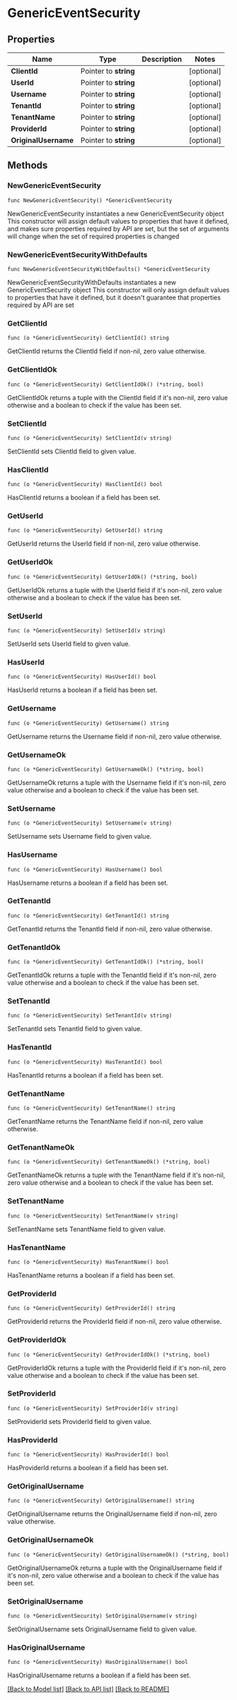 # GenericEventSecurity

## Properties

Name | Type | Description | Notes
------------ | ------------- | ------------- | -------------
**ClientId** | Pointer to **string** |  | [optional] 
**UserId** | Pointer to **string** |  | [optional] 
**Username** | Pointer to **string** |  | [optional] 
**TenantId** | Pointer to **string** |  | [optional] 
**TenantName** | Pointer to **string** |  | [optional] 
**ProviderId** | Pointer to **string** |  | [optional] 
**OriginalUsername** | Pointer to **string** |  | [optional] 

## Methods

### NewGenericEventSecurity

`func NewGenericEventSecurity() *GenericEventSecurity`

NewGenericEventSecurity instantiates a new GenericEventSecurity object
This constructor will assign default values to properties that have it defined,
and makes sure properties required by API are set, but the set of arguments
will change when the set of required properties is changed

### NewGenericEventSecurityWithDefaults

`func NewGenericEventSecurityWithDefaults() *GenericEventSecurity`

NewGenericEventSecurityWithDefaults instantiates a new GenericEventSecurity object
This constructor will only assign default values to properties that have it defined,
but it doesn't guarantee that properties required by API are set

### GetClientId

`func (o *GenericEventSecurity) GetClientId() string`

GetClientId returns the ClientId field if non-nil, zero value otherwise.

### GetClientIdOk

`func (o *GenericEventSecurity) GetClientIdOk() (*string, bool)`

GetClientIdOk returns a tuple with the ClientId field if it's non-nil, zero value otherwise
and a boolean to check if the value has been set.

### SetClientId

`func (o *GenericEventSecurity) SetClientId(v string)`

SetClientId sets ClientId field to given value.

### HasClientId

`func (o *GenericEventSecurity) HasClientId() bool`

HasClientId returns a boolean if a field has been set.

### GetUserId

`func (o *GenericEventSecurity) GetUserId() string`

GetUserId returns the UserId field if non-nil, zero value otherwise.

### GetUserIdOk

`func (o *GenericEventSecurity) GetUserIdOk() (*string, bool)`

GetUserIdOk returns a tuple with the UserId field if it's non-nil, zero value otherwise
and a boolean to check if the value has been set.

### SetUserId

`func (o *GenericEventSecurity) SetUserId(v string)`

SetUserId sets UserId field to given value.

### HasUserId

`func (o *GenericEventSecurity) HasUserId() bool`

HasUserId returns a boolean if a field has been set.

### GetUsername

`func (o *GenericEventSecurity) GetUsername() string`

GetUsername returns the Username field if non-nil, zero value otherwise.

### GetUsernameOk

`func (o *GenericEventSecurity) GetUsernameOk() (*string, bool)`

GetUsernameOk returns a tuple with the Username field if it's non-nil, zero value otherwise
and a boolean to check if the value has been set.

### SetUsername

`func (o *GenericEventSecurity) SetUsername(v string)`

SetUsername sets Username field to given value.

### HasUsername

`func (o *GenericEventSecurity) HasUsername() bool`

HasUsername returns a boolean if a field has been set.

### GetTenantId

`func (o *GenericEventSecurity) GetTenantId() string`

GetTenantId returns the TenantId field if non-nil, zero value otherwise.

### GetTenantIdOk

`func (o *GenericEventSecurity) GetTenantIdOk() (*string, bool)`

GetTenantIdOk returns a tuple with the TenantId field if it's non-nil, zero value otherwise
and a boolean to check if the value has been set.

### SetTenantId

`func (o *GenericEventSecurity) SetTenantId(v string)`

SetTenantId sets TenantId field to given value.

### HasTenantId

`func (o *GenericEventSecurity) HasTenantId() bool`

HasTenantId returns a boolean if a field has been set.

### GetTenantName

`func (o *GenericEventSecurity) GetTenantName() string`

GetTenantName returns the TenantName field if non-nil, zero value otherwise.

### GetTenantNameOk

`func (o *GenericEventSecurity) GetTenantNameOk() (*string, bool)`

GetTenantNameOk returns a tuple with the TenantName field if it's non-nil, zero value otherwise
and a boolean to check if the value has been set.

### SetTenantName

`func (o *GenericEventSecurity) SetTenantName(v string)`

SetTenantName sets TenantName field to given value.

### HasTenantName

`func (o *GenericEventSecurity) HasTenantName() bool`

HasTenantName returns a boolean if a field has been set.

### GetProviderId

`func (o *GenericEventSecurity) GetProviderId() string`

GetProviderId returns the ProviderId field if non-nil, zero value otherwise.

### GetProviderIdOk

`func (o *GenericEventSecurity) GetProviderIdOk() (*string, bool)`

GetProviderIdOk returns a tuple with the ProviderId field if it's non-nil, zero value otherwise
and a boolean to check if the value has been set.

### SetProviderId

`func (o *GenericEventSecurity) SetProviderId(v string)`

SetProviderId sets ProviderId field to given value.

### HasProviderId

`func (o *GenericEventSecurity) HasProviderId() bool`

HasProviderId returns a boolean if a field has been set.

### GetOriginalUsername

`func (o *GenericEventSecurity) GetOriginalUsername() string`

GetOriginalUsername returns the OriginalUsername field if non-nil, zero value otherwise.

### GetOriginalUsernameOk

`func (o *GenericEventSecurity) GetOriginalUsernameOk() (*string, bool)`

GetOriginalUsernameOk returns a tuple with the OriginalUsername field if it's non-nil, zero value otherwise
and a boolean to check if the value has been set.

### SetOriginalUsername

`func (o *GenericEventSecurity) SetOriginalUsername(v string)`

SetOriginalUsername sets OriginalUsername field to given value.

### HasOriginalUsername

`func (o *GenericEventSecurity) HasOriginalUsername() bool`

HasOriginalUsername returns a boolean if a field has been set.


[[Back to Model list]](../README.md#documentation-for-models) [[Back to API list]](../README.md#documentation-for-api-endpoints) [[Back to README]](../README.md)


